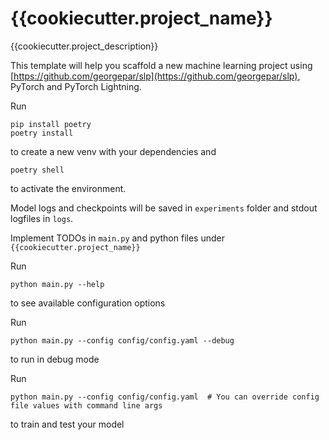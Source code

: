 # {{cookiecutter.project_name}}

{{cookiecutter.project_description}}


This template will help you scaffold a new machine learning project using
[https://github.com/georgepar/slp](https://github.com/georgepar/slp), PyTorch and PyTorch
Lightning.


Run

```
pip install poetry
poetry install
```

to create a new venv with your dependencies and

```
poetry shell
```

to activate the environment.


Model logs and checkpoints will be saved in `experiments` folder and stdout logfiles in `logs`.

Implement TODOs in `main.py` and python files under `{{cookiecutter.project_name}}`


Run

```
python main.py --help
```

to see available configuration options


Run

```
python main.py --config config/config.yaml --debug
```

to run in debug mode


Run

```
python main.py --config config/config.yaml  # You can override config file values with command line args
```

to train and test your model

